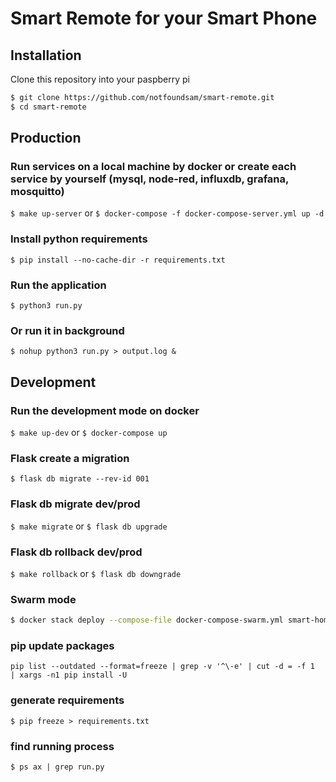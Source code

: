 # Smart Remote for your Smart Phone

## Installation

Clone this repository into your paspberry pi
```bash
$ git clone https://github.com/notfoundsam/smart-remote.git
$ cd smart-remote
```

## Production

### Run services on a local machine by docker or create each service by yourself (mysql, node-red, influxdb, grafana, mosquitto)
`$ make up-server` or `$ docker-compose -f docker-compose-server.yml up -d`

### Install python requirements
`$ pip install --no-cache-dir -r requirements.txt`

### Run the application
`$ python3 run.py`

### Or run it in background
`$ nohup python3 run.py > output.log &`

## Development

### Run the development mode on docker
`$ make up-dev` or `$ docker-compose up`

### Flask create a migration
`$ flask db migrate --rev-id 001`

### Flask db migrate dev/prod
`$ make migrate` or `$ flask db upgrade`

### Flask db rollback dev/prod
`$ make rollback` or `$ flask db downgrade`

### Swarm mode
```bash
$ docker stack deploy --compose-file docker-compose-swarm.yml smart-home
```

<link rel="apple-touch-icon" sizes="120x120" href="/apple-touch-icon.png">
<link rel="icon" type="image/png" sizes="32x32" href="/favicon-32x32.png">
<link rel="icon" type="image/png" sizes="16x16" href="/favicon-16x16.png">
<link rel="manifest" href="/site.webmanifest">
<link rel="mask-icon" href="/safari-pinned-tab.svg" color="#5bbad5">
<meta name="msapplication-TileColor" content="#da532c">
<meta name="theme-color" content="#ffffff">

### pip update packages
`pip list --outdated --format=freeze | grep -v '^\-e' | cut -d = -f 1  | xargs -n1 pip install -U`

### generate requirements
`$ pip freeze > requirements.txt`

### find running process
`$ ps ax | grep run.py`
